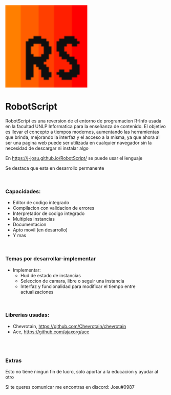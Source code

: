 <img src="./general/assets/svg/RobotScript-Icon.svg" alt="RobotScript icon" style="height: 16rem; width: 16rem;"/>

<br>

# RobotScript

RobotScript es una reversion de el entorno de programacion R-Info usada en la facultad UNLP Informatica para la enseñanza de contenido. El objetivo es llevar el concepto a tiempos modernos, aumentando las herramientas que brinda, mejorando la interfaz y el acceso a la misma, ya que ahora al ser una pagina web puede ser utilizada en cualquier navegador sin la necesidad de descargar ni instalar algo

En https://j-josu.github.io/RobotScript/ se puede usar el lenguaje

Se destaca que esta en desarrollo permanente

<br>

### Capacidades:

- Editor de codigo integrado
- Compilacion con validacion de errores
- Interpretador de codigo integrado
- Multiples instancias
- Documentacion
- Apto movil (en desarrollo)
- Y mas

<br>

### Temas por desarrollar-implementar

- Implementar:
    - Hud de estado de instancias
    - Seleccion de camara, libre o seguir una instancia
    - Interfaz y funcionalidad para modificar el tiempo entre actualizaciones

<br>

### Librerias usadas:

- Chevrotain, https://github.com/Chevrotain/chevrotain
- Ace, https://github.com/ajaxorg/ace


<br>
<br>

### Extras

Esto no tiene ningun fin de lucro, solo aportar a la educacion y ayudar al otro

Si te queres comunicar me encontras en discord: Josu#0987
